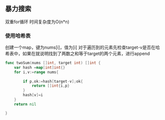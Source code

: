 ## 暴力搜索
双重for循环
时间复杂度为O(n*n)
### 使用哈希表
创建一个map，键为nums[i]，值为[i]
对于遍历到的元素先检查target-v是否在哈希表中，如果在就说明找到了两数之和等于target的两个元素，进行append
```go
func twoSum(nums []int, target int) []int {
	var hash =map[int]int{}
	for i,v:=range nums{
		
		if p,ok:=hash[target-v];ok{
			return []int{i,p}
		}
		hash[v]=i
	}
	return nil

}
```

